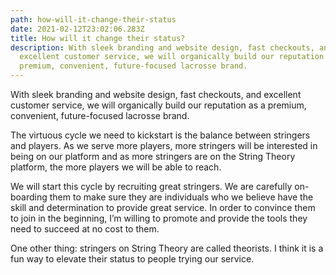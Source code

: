 ```yaml
---
path: how-will-it-change-their-status
date: 2021-02-12T23:02:06.283Z
title: How will it change their status?
description: With sleek branding and website design, fast checkouts, and
  excellent customer service, we will organically build our reputation as a
  premium, convenient, future-focused lacrosse brand.
---
```

With sleek branding and website design, fast checkouts, and excellent customer service, we will organically build our reputation as a premium, convenient, future-focused lacrosse brand. 

The virtuous cycle we need to kickstart is the balance between stringers and players. As we serve more players, more stringers will be interested in being on our platform and as more stringers are on the String Theory platform, the more players we will be able to reach.

We will start this cycle by recruiting great stringers. We are carefully on-boarding them to make sure they are individuals who we believe have the skill and determination to provide great service. In order to convince them to join in the beginning, I’m willing to promote and provide the tools they need to succeed at no cost to them.

One other thing: stringers on String Theory are called theorists. I think it is a fun way to elevate their status to people trying our service.